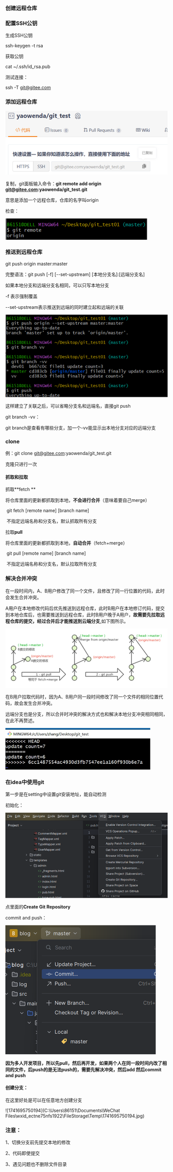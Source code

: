 ### 创建远程仓库

### 配置SSH公钥



生成SSH公钥

ssh-keygen -t rsa

获取公钥

cat ~/.ssh/id_rsa.pub

测试连接：

ssh -T git@gitee.com



### 添加远程仓库

![image-20250311190131169](assets/image-20250311190131169.png)

复制，git面板输入命令：**git remote add origin git@gitee.com:yaowenda/git_test.git**

意思是添加一个远程仓库，仓库的名字叫origin

检查：

![image-20250311190315288](assets/image-20250311190315288.png)

### 推送到远程仓库

git push origin master:master

完整语法：git push [-f] [--set-upstream] [本地分支名]:[远端分支名]

如果本地分支和远端分支名相同，可以只写本地分支

-f 表示强制覆盖

--set-upstream表示推送到远端的同时建立起和远端的关联

![image-20250311191720352](assets/image-20250311191720352.png)

这样建立了关联之后，可以省略分支名和远端名，直接git push



git branch -vv：

git branch是查看有哪些分支，加一个-vv能显示出本地分支对应的远端分支



### clone

例：git clone git@gitee.com:yaowenda/git_test.git

克隆只进行一次

#### 抓取和拉取

抓取**fetch **

​	将仓库里面的更新都抓取到本地，**不会进行合并**（意味着要自己merge）

​	git fetch [remote name] [branch name]

​	不指定远端名称和分支名，默认抓取所有分支

拉取**pull**

​	将仓库里面的更新都抓取到本地，**自动合并**（fetch+merge）

​	git pull [remote name] [branch name]

​	不指定远端名称和分支名，默认拉取所有分支



### 解决合并冲突

在一段时间内，A、B用户修改了同一个文件，且修改了同一行位置的代码，此时会发生合并冲突。

A用户在本地修改代码后优先推送到远程仓库，此时B用户在本地修订代码，提交到本地仓库后，也需要推送到远程仓库，此时B用户晚于A用户，**故需要先拉取远程仓库的提交，经过合并后才能推送到云端分支**,如下图所示。

![image-20250311194029522](assets/image-20250311194029522.png)

在B用户拉取代码时，因为A、B用户同一段时间修改了同一个文件的相同位置代码，故会发生合并冲突。

远端分支也是分支，所以合并时冲突的解决方式也和解决本地分支冲突相同相同，在此不再赘述。

![image-20250311194329803](assets/image-20250311194329803.png)



### 在idea中使用git

第一步是在setting中设置git安装地址，能自动检测

初始化：

![image-20250311195659014](assets/image-20250311195659014.png)

点里面的**Create Git Repository**

commit and push：

![image-20250311200437624](assets/image-20250311200437624.png)



**因为多人开发项目，所以先pull，然后再开发，如果两个人在同一段时间内改了相同的文件，后push的是无法push的，需要先解决冲突，然后add 然后commit and push**



#### 创建分支：

在这里好处是可以在任意地方创建分支

![1741695750194](C:\Users\86151\Documents\WeChat Files\wxid_ectne75nfs1922\FileStorage\Temp\1741695750194.jpg)



### 注意：

1、切换分支前先提交本地的修改

2、代码即使提交

3、遇见问题也不删除文件目录